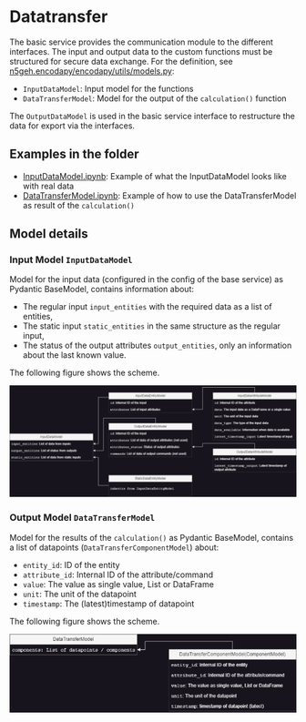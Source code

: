 # Datatransfer
The basic service provides the communication module to the different interfaces. The input and output data to the custom functions must be structured for secure data exchange. For the definition, see [n5geh.encodapy/encodapy/utils/models.py](./../../encodapy/utils/models.py):
- `InputDataModel`: Input model for the functions
- `DataTransferModel`: Model for the output of the `calculation()` function

The `OutputDataModel` is used in the basic service interface to restructure the data for export via the interfaces.

## Examples in the folder
- [InputDataModel.ipynb](./InputDataModel.ipynb): Example of what the InputDataModel looks like with real data
- [DataTransferModel.ipynb](./DataTransferModel.ipynb): Example of how to use the DataTransferModel as result of the `calculation()`

## Model details

### Input Model `InputDataModel`

Model for the input data (configured in the config of the base service) as Pydantic BaseModel, contains information about:
- The regular input `input_entities` with the required data as a list of entities,
- The static input `static_entities` in the same structure as the regular input,
- The status of the output attributes `output_entities`, only an information about the last known value.

The following figure shows the scheme.

![InputDataModel](InputDataModel.drawio.png)

### Output Model `DataTransferModel`
Model for the results of the `calculation()` as Pydantic BaseModel, contains a list of datapoints (`DataTransferComponentModel`) about:
- `entity_id`: ID of the entity
- `attribute_id`: Internal ID of the attribute/command
- `value`: The value as single value, List or DataFrame
- `unit`: The unit of the datapoint
- `timestamp`: The (latest)timestamp of datapoint

The following figure shows the scheme.

![DataTransferModel](DataTransferModel.drawio.png)
